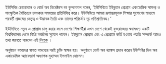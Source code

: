 ইউসিবির চেয়ারম্যান ও বোর্ড অব ডিরেক্টরস বব কুন্দানমাল বলেন, ‘ইউসিবিতে ইউক্ল্যান প্রোগ্রাম একাডেমিক সাফল্য ও সাংস্কৃতিক বৈচিত্র্যের চমৎকার সমন্বয়ের প্রতিনিধিত্ব করে। ইউসিবিতে আমরা রূপান্তরমূলক শিক্ষার সুযোগের মাধ্যমে পরবর্তী প্রজন্মের নেতৃত্ব ও উদ্ভাবক তৈরি এবং তাদের পরিচর্যায় দৃঢ় প্রতিশ্রুতিবদ্ধ।’

ইউসিবিতে নতুন এ প্রোগ্রাম চালু করার ফলে দেশের শিক্ষার্থীরা এখন দেশে থেকেই যুক্তরাজ্যের স্বনামধন্য একটি বিশ্ববিদ্যালয় থেকে ডিগ্রি অর্জনের সুযোগ পাবেন। ইউক্ল্যান প্রোগ্রাম এবং এ প্রোগ্রামে ভর্তি হওয়ার পদ্ধতি সম্পর্কে আরও তথ্য জানতে পারবেন এই <a href="https://ucbbd.org/" target="_blank" rel="nofollow">লিংকে</a> ।

অনুষ্ঠানে বক্তাদের স্বাগত বক্তব্যের পরই চুক্তি স্বাক্ষর হয়। অনুষ্ঠানে ভোট অব থ্যাঙ্কস প্রদান করেন ইউসিবির ডিন অব একাডেমিক অ্যাফেয়ার্স অধ্যাপক মুহাম্মদ ইসমাইল হোসেন।
